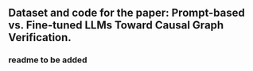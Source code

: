 ## Dataset and code for the paper: Prompt-based vs. Fine-tuned LLMs Toward Causal Graph Verification.
### readme to be added
